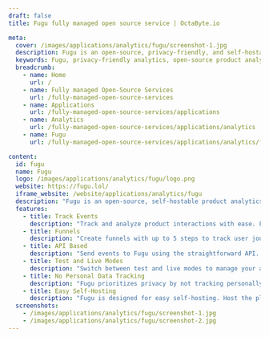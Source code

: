 ```yaml
---
draft: false
title: Fugu fully managed open source service | OctaByte.io

meta:
  cover: /images/applications/analytics/fugu/screenshot-1.jpg
  description: Fugu is an open-source, privacy-friendly, and self-hostable product analytics tool designed for simplicity. Track events, build funnels, and manage data with ease.
  keywords: Fugu, privacy-friendly analytics, open-source product analytics, self-hosted analytics, event tracking, funnels, product analytics tool, simple analytics, privacy-focused analytics, Fugu API
  breadcrumb:
    - name: Home
      url: /
    - name: Fully managed Open-Source Services
      url: /fully-managed-open-source-services
    - name: Applications
      url: /fully-managed-open-source-services/applications
    - name: Analytics
      url: /fully-managed-open-source-services/applications/analytics
    - name: Fugu
      url: /fully-managed-open-source-services/applications/analytics/fugu

content:
  id: fugu
  name: Fugu
  logo: /images/applications/analytics/fugu/logo.png
  website: https://fugu.lol/
  iframe_website: /website/applications/analytics/fugu
  description: "Fugu is an open-source, self-hostable product analytics tool that focuses on privacy and simplicity. Unlike many analytics platforms, Fugu never tracks any personally identifiable information, such as IP addresses, ensuring complete privacy for users. It is designed for those who need straightforward analytics without the complexity of traditional product analytics tools. Whether you're tracking events, building funnels, or managing data via a simple API, Fugu offers an easy-to-use interface for managing your product analytics with a focus on privacy and simplicity. With features like event tracking, customizable funnels, and the ability to toggle between test and live modes, Fugu is ideal for individuals or teams looking for a privacy-conscious, no-fuss analytics solution."
  features:
    - title: Track Events
      description: "Track and analyze product interactions with ease. Fugu allows you to define events by name and add properties to capture additional data. Event-based analysis makes it simple to understand user behavior."
    - title: Funnels
      description: "Create funnels with up to 5 steps to track user journeys through your product. Funnels provide valuable insights into conversion rates and user flow, helping you optimize the user experience."
    - title: API Based
      description: "Send events to Fugu using the straightforward API. The events endpoint (/api/v1/events) allows you to track data in real time with a simple POST request, making integration seamless."
    - title: Test and Live Modes
      description: "Switch between test and live modes to manage your analytics workflow. Events tracked with different API keys appear in their respective modes, giving you clear separation between testing and real-time data."
    - title: No Personal Data Tracking
      description: "Fugu prioritizes privacy by not tracking personally identifiable information (PII). You can rest easy knowing your users' privacy is respected while still gaining valuable product insights."
    - title: Easy Self-Hosting
      description: "Fugu is designed for easy self-hosting. Host the platform on your own infrastructure, giving you full control over your data while benefiting from an open-source, privacy-conscious analytics tool."
  screenshots:
    - /images/applications/analytics/fugu/screenshot-1.jpg
    - /images/applications/analytics/fugu/screenshot-2.jpg
---
```

